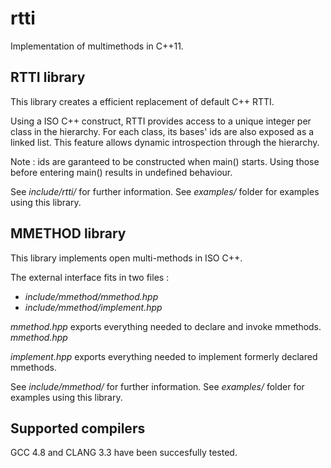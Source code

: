 # rtti

Implementation of multimethods in C++11.

## RTTI library

This library creates a efficient replacement of default C++ RTTI.

Using a ISO C++ construct, RTTI provides access to a unique integer per class in the hierarchy.
For each class, its bases' ids are also exposed as a linked list. This feature
allows dynamic introspection through the hierarchy.

Note : ids are garanteed to be constructed when main() starts. Using those
before entering main() results in undefined behaviour.

See *include/rtti/* for further information.
See *examples/* folder for examples using this library.

## MMETHOD library

This library implements open multi-methods in ISO C++.

The external interface fits in two files :
- *include/mmethod/mmethod.hpp*
- *include/mmethod/implement.hpp*

*mmethod.hpp* exports everything needed to declare
and invoke mmethods. *mmethod.hpp*

*implement.hpp* exports everything needed to implement
formerly declared mmethods.

See *include/mmethod/* for further information.
See *examples/* folder for examples using this library.

## Supported compilers

GCC 4.8 and CLANG 3.3 have been succesfully tested.

